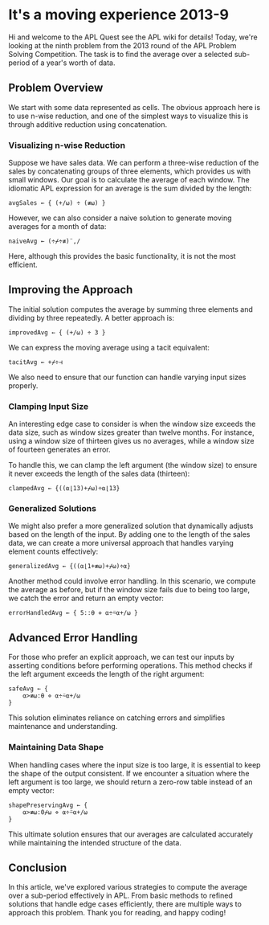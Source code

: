 
# It's a moving experience 2013-9

Hi and welcome to the APL Quest see the APL wiki for details! Today, we're looking at the ninth problem from the 2013 round of the APL Problem Solving Competition. The task is to find the average over a selected sub-period of a year's worth of data.

## Problem Overview

We start with some data represented as cells. The obvious approach here is to use n-wise reduction, and one of the simplest ways to visualize this is through additive reduction using concatenation.

### Visualizing n-wise Reduction

Suppose we have sales data. We can perform a three-wise reduction of the sales by concatenating groups of three elements, which provides us with small windows. Our goal is to calculate the average of each window. The idiomatic APL expression for an average is the sum divided by the length:

```apl
avgSales ← { (+/⍵) ÷ (≢⍵) }
```

However, we can also consider a naive solution to generate moving averages for a month of data:

```apl
naiveAvg ← (÷⌿÷≢)¨,/
```

Here, although this provides the basic functionality, it is not the most efficient.

## Improving the Approach

The initial solution computes the average by summing three elements and dividing by three repeatedly. A better approach is:

```apl
improvedAvg ← { (+/⍵) ÷ 3 }
```

We can express the moving average using a tacit equivalent:

```apl
tacitAvg ← +⌿÷⊣
```

We also need to ensure that our function can handle varying input sizes properly.

### Clamping Input Size

An interesting edge case to consider is when the window size exceeds the data size, such as window sizes greater than twelve months. For instance, using a window size of thirteen gives us no averages, while a window size of fourteen generates an error.

To handle this, we can clamp the left argument (the window size) to ensure it never exceeds the length of the sales data (thirteen):

```apl
clampedAvg ← {((⍺⌊13)+⌿⍵)÷⍺⌊13}
```

### Generalized Solutions

We might also prefer a more generalized solution that dynamically adjusts based on the length of the input. By adding one to the length of the sales data, we can create a more universal approach that handles varying element counts effectively:

```apl
generalizedAvg ← {((⍺⌊1+≢⍵)+⌿⍵)÷⍺}
```

Another method could involve error handling. In this scenario, we compute the average as before, but if the window size fails due to being too large, we catch the error and return an empty vector:

```apl
errorHandledAvg ← { 5::⍬ ⋄ ⍺÷⍨⍺+/⍵ }
```

## Advanced Error Handling

For those who prefer an explicit approach, we can test our inputs by asserting conditions before performing operations. This method checks if the left argument exceeds the length of the right argument:

```apl
safeAvg ← { 
    ⍺>≢⍵:⍬ ⋄ ⍺÷⍨⍺+/⍵
}
```

This solution eliminates reliance on catching errors and simplifies maintenance and understanding.

### Maintaining Data Shape

When handling cases where the input size is too large, it is essential to keep the shape of the output consistent. If we encounter a situation where the left argument is too large, we should return a zero-row table instead of an empty vector:

```apl
shapePreservingAvg ← { 
    ⍺>≢⍵:0⌿⍵ ⋄ ⍺÷⍨⍺+/⍵
}
```

This ultimate solution ensures that our averages are calculated accurately while maintaining the intended structure of the data.

## Conclusion

In this article, we've explored various strategies to compute the average over a sub-period effectively in APL. From basic methods to refined solutions that handle edge cases efficiently, there are multiple ways to approach this problem. Thank you for reading, and happy coding!
